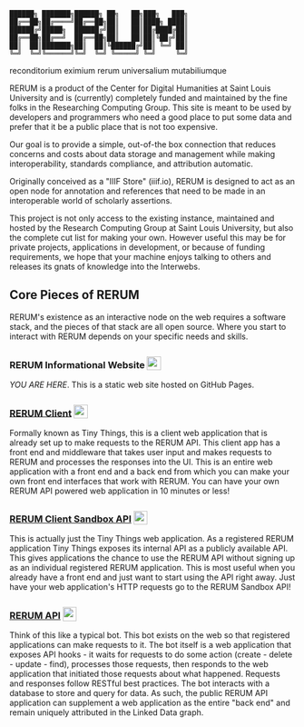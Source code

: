 ```
██████╗ ███████╗██████╗ ██╗   ██╗███╗   ███╗
██╔══██╗██╔════╝██╔══██╗██║   ██║████╗ ████║
██████╔╝█████╗  ██████╔╝██║   ██║██╔████╔██║
██╔══██╗██╔══╝  ██╔══██╗██║   ██║██║╚██╔╝██║
██║  ██║███████╗██║  ██║╚██████╔╝██║ ╚═╝ ██║
╚═╝  ╚═╝╚══════╝╚═╝  ╚═╝ ╚═════╝ ╚═╝     ╚═╝
```
reconditorium eximium rerum universalium mutabiliumque

RERUM is a product of the Center for Digital Humanities at Saint Louis
        University and is (currently) completely funded and maintained by the
        fine folks in the Researching Computing Group. This site is meant to be used by
        developers and programmers who need a good place to put some data and
        prefer that it be a public place that is not too expensive.
        
Our goal is to provide a simple, out-of-the box connection that reduces
        concerns and costs about data storage and management while making
        interoperability, standards compliance, and attribution automatic.
        
Originally conceived as a "IIIF Store" (iiif.io), RERUM is designed to act as an
open node for annotation and references that need to be made in an interoperable
world of scholarly assertions.

This project is not only access to the existing instance, maintained and hosted by
the Research Computing Group at Saint Louis University, but
also the complete cut list for making your own. However useful this may be for private
projects, applications in development, or because of funding requirements, we
hope that your machine enjoys talking to others and releases its gnats of
knowledge into the Interwebs.

## Core Pieces of RERUM
RERUM's existence as an interactive node on the web requires a software stack, and the pieces of that stack are all open source.
Where you start to interact with RERUM depends on your specific needs and skills.

### RERUM Informational Website <a href='https://github.com/CenterForDigitalHumanities/rerum'> <img style="height: 1.5em; top: 1px; position: relative; top: 0.25em;" src="https://github.githubassets.com/images/modules/logos_page/GitHub-Mark.png"/></a>
_YOU ARE HERE_.  This is a static web site hosted on GitHub Pages.

### [RERUM Client](https://tiny.rerum.io) <a href='https://github.com/CenterForDigitalHumanities/TinyNode'> <img style="height: 1.5em; top: 1px; position: relative; top: 0.25em;" src="https://github.githubassets.com/images/modules/logos_page/GitHub-Mark.png"/></a>
Formally known as Tiny Things, this is a client web application that is already set up to make requests to the RERUM API.  This client app has a front end and middleware that takes user input and makes requests to RERUM and processes the responses into the UI.  This is an entire web application with a front end and a back end from which you can make your own front end interfaces that work with RERUM.  You can have your own RERUM API powered web application in 10 minutes or less!

### [RERUM Client Sandbox API](https://store.rerum.io/v1/API.html#tldr-i-just-want-to-use-it) <a href='https://github.com/CenterForDigitalHumanities/TinyNode'> <img style="height: 1.5em; top: 1px; position: relative; top: 0.25em;" src="https://github.githubassets.com/images/modules/logos_page/GitHub-Mark.png"/></a>
This is actually just the Tiny Things web application.  As a registered RERUM application Tiny Things exposes its internal API as a publicly available API.  This gives applications the chance to use the RERUM API without signing up as an individual registered RERUM application.  This is most useful when you already have a front end and just want to start using the API right away.  Just have your web application's HTTP requests go to the RERUM Sandbox API!

### [RERUM API](https://store.rerum.io/v1/) <a href='https://github.com/CenterForDigitalHumanities/rerum_server_nodejs'> <img style="height: 1.5em; top: 1px; position: relative; top: 0.25em;" src="https://github.githubassets.com/images/modules/logos_page/GitHub-Mark.png"/></a>
Think of this like a typical bot.  This bot exists on the web so that registered applications can make requests to it.  The bot itself is a web application that exposes API hooks - it waits for requests to do some action (create - delete - update - find), processes those requests, then responds to the web application that initiated those requests about what happened.  Requests and responses follow RESTful best practices.  The bot interacts with a database to store and query for data.  As such, the public RERUM API application can supplement a web application as the entire "back end" and remain uniquely attributed in the Linked Data graph.  
   
